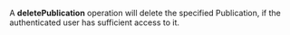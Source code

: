 A **deletePublication** operation will delete the specified Publication, if the authenticated user has sufficient access to it.
